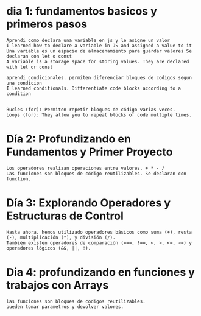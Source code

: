 # dia 1: fundamentos basicos y primeros pasos 
    Aprendi como declara una variable en js y le asigne un valor 
    I learned how to declare a variable in JS and assigned a value to it
    Una variable es un espacio de almacenamiento para guardar valores Se declaran con let o const
    A variable is a storage space for storing values. They are declared with let or const

    aprendi condicionales. permiten diferenciar bloques de codigos segun una condicion
    I learned conditionals. Differentiate code blocks according to a condition


    Bucles (for): Permiten repetir bloques de código varias veces.
    Loops (for): They allow you to repeat blocks of code multiple times.

# Día 2: Profundizando en Fundamentos y Primer Proyecto

    Los operadores realizan operaciones entre valores. + * - /
    Las funciones son bloques de código reutilizables. Se declaran con function.
    
#  Día 3: Explorando Operadores y Estructuras de Control

    Hasta ahora, hemos utilizado operadores básicos como suma (+), resta (-), multiplicación (*), y división (/).
    También existen operadores de comparación (===, !==, <, >, <=, >=) y operadores lógicos (&&, ||, !).

#  Dia 4: profundizando en funciones y trabajos con Arrays

    las funciones son bloques de codigos reutilizables.
    pueden tomar parametros y devolver valores.